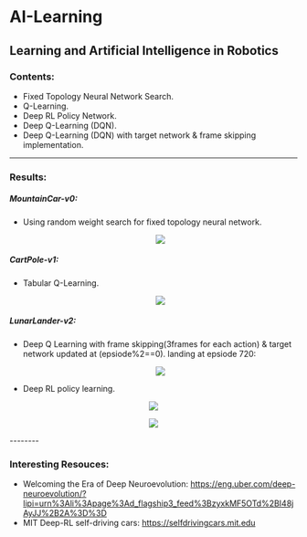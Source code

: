 # AI-Learning
Learning and Artificial Intelligence in Robotics
--------
### Contents:
- Fixed Topology Neural Network Search.
- Q-Learning.
- Deep RL Policy Network.
- Deep Q-Learning (DQN).
- Deep Q-Learning (DQN) with target network & frame skipping implementation.

--------
### Results:

##### MountainCar-v0:
- Using random weight search for fixed topology neural network.
    <p align="center">
    <img src="https://github.com/OakLake/AI-Learning/blob/master/MountainCar/MountainCar_NN.gif">
    </p>
    
##### CartPole-v1:
- Tabular Q-Learning.
    <p align="center">
    <img src="https://github.com/OakLake/AI-Learning/blob/master/CartPole_RL.gif">
    </p>
##### LunarLander-v2:
- Deep Q Learning with frame skipping(3frames for each action) & target network updated at (epsiode%2==0).
    landing at epsiode 720:
    <p align="center">
    <img src="https://github.com/OakLake/AI-Learning/blob/master/LunarLander/so_cool.gif">
    </p>
    
- Deep RL policy learning.
<p align="center">
    <img src="https://github.com/OakLake/AI-Learning/blob/master/LunarLander/clever_girl.gif">
    </p>
    
<p align="center">
    <img src="https://github.com/OakLake/AI-Learning/blob/master/LunarLander/landing.gif">
    </p>
--------

### Interesting Resouces:

- Welcoming the Era of Deep Neuroevolution: https://eng.uber.com/deep-neuroevolution/?lipi=urn%3Ali%3Apage%3Ad_flagship3_feed%3BzyxkMF5OTd%2BI48jAyJJ%2B2A%3D%3D
- MIT Deep-RL self-driving cars: https://selfdrivingcars.mit.edu
